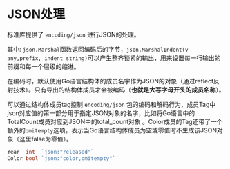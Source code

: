 # JSON处理

标准库提供了 `encoding/json` 进行JSON的处理。

其中: `json.Marshal`函数返回编码后的字节，`json.MarshalIndent(v any,prefix, indent string)`可以产生整齐锁紧的输出，用来设置每一行输出的前缀和每一个层级的缩进。

在编码时，默认使用Go语言结构体的成员名字作为JSON的对象（通过reflect反射技术）。只有导出的结构体成员才会被编码（**也就是大写字母开头的成员名称**）。

可以通过结构体成员tag控制 `encoding/json` 包的编码和解码行为，成员Tag中json对应值的第一部分用于指定JSON对象的名字，比如将Go语言中的TotalCount成员对应到JSON中的total_count对象 。Color成员的Tag还带了一个额外的`omitempty`选项，表示当Go语言结构体成员为空或零值时不生成该JSON对象（这里false为零值）。

```go
Year  int  `json:"released"`
Color bool `json:"color,omitempty"`
```